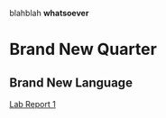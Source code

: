 blahblah
**whatsoever**
# Brand New Quarter
## Brand New Language
[Lab Report 1](https://a-p-q.github.io/cse15l-lab-reports/lab-report-1-week-0.html)